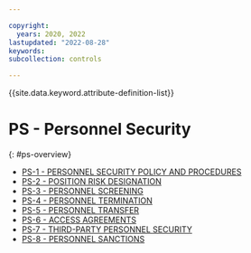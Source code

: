 ```yaml
---

copyright:
  years: 2020, 2022
lastupdated: "2022-08-28"
keywords: 
subcollection: controls

---
```




{{site.data.keyword.attribute-definition-list}}

# PS - Personnel Security
{: #ps-overview}

- [PS-1 - PERSONNEL SECURITY POLICY AND PROCEDURES](/docs/controls/ps-1)
- [PS-2 - POSITION RISK DESIGNATION](/docs/controls/ps-2)
- [PS-3 - PERSONNEL SCREENING](/docs/controls/ps-3)
- [PS-4 - PERSONNEL TERMINATION](/docs/controls/ps-4)
- [PS-5 - PERSONNEL TRANSFER](/docs/controls/ps-5)
- [PS-6 - ACCESS AGREEMENTS](/docs/controls/ps-6)
- [PS-7 - THIRD-PARTY PERSONNEL SECURITY](/docs/controls/ps-7)
- [PS-8 - PERSONNEL SANCTIONS](/docs/controls/ps-8)



